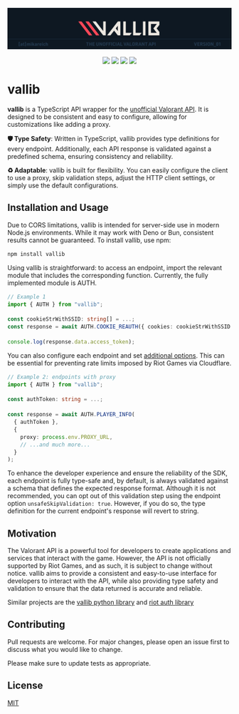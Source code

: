 ![Banner](https://github.com/mikareich/vallib/blob/main/banner.png)

<div align="center">

<img valign="top" src="https://img.shields.io/badge/npm-CB3837?logo=npm&logoColor=fff&style=for-the-badge" />

<img valign="top" src="https://img.shields.io/badge/TypeScript-3178C6?logo=typescript&logoColor=fff&style=for-the-badge" />

<img valign="top" src="https://img.shields.io/badge/Jest-C21325?logo=jest&logoColor=fff&style=for-the-badge" />

<img valign="top" src="https://img.shields.io/badge/Riot%20Games-EB0029?logo=riotgames&logoColor=fff&style=for-the-badge" />

</div>

# vallib

**vallib** is a TypeScript API wrapper for the [unofficial Valorant API](https://valapidocs.techchrism.me/). It is designed to be consistent and easy to configure, allowing for customizations like adding a proxy.

**🛡️ Type Safety**: Written in TypeScript, vallib provides type definitions for every endpoint. Additionally, each API response is validated against a predefined schema, ensuring consistency and reliability.

**♻️ Adaptable**: vallib is built for flexibility. You can easily configure the client to use a proxy, skip validation steps, adjust the HTTP client settings, or simply use the default configurations.

## Installation and Usage

Due to CORS limitations, vallib is intended for server-side use in modern Node.js environments. While it may work with Deno or Bun, consistent results cannot be guaranteed. To install vallib, use npm:

```bash
npm install vallib
```

Using vallib is straightforward: to access an endpoint, import the relevant module that includes the corresponding function. Currently, the fully implemented module is AUTH.

```ts
// Example 1
import { AUTH } from "vallib";

const cookieStrWithSSID: string[] = ...;
const response = await AUTH.COOKIE_REAUTH({ cookies: cookieStrWithSSID });

console.log(response.data.access_token);
```

You can also configure each endpoint and set [additional options](https://github.com/mikareich/vallib/blob/9c70c7a478c137512e50feb6c0311aca5a08d547/src/core/types.ts#L15). This can be essential for preventing rate limits imposed by Riot Games via Cloudflare.

```ts
// Example 2: endpoints with proxy
import { AUTH } from "vallib";

const authToken: string = ...;

const response = await AUTH.PLAYER_INFO(
  { authToken },
  {
    proxy: process.env.PROXY_URL,
    // ...and much more...
  }
);
```

To enhance the developer experience and ensure the reliability of the SDK, each endpoint is fully type-safe and, by default, is always validated against a schema that defines the expected response format. Although it is not recommended, you can opt out of this validation step using the endpoint option `unsafeSkipValidation: true`. However, if you do so, the type definition for the current endpoint's response will revert to string.

## Motivation

The Valorant API is a powerful tool for developers to create applications and services that interact with the game. However, the API is not officially supported by Riot Games, and as such, it is subject to change without notice. vallib aims to provide a consistent and easy-to-use interface for developers to interact with the API, while also providing type safety and validation to ensure that the data returned is accurate and reliable.

Similar projects are the [vallib python library](https://github.com/ValUtils/ValLib) and [riot auth library](https://github.com/floxay/python-riot-auth)

## Contributing

Pull requests are welcome. For major changes, please open an issue first to discuss what you would like to change.

Please make sure to update tests as appropriate.

## License

[MIT](https://choosealicense.com/licenses/mit/)
